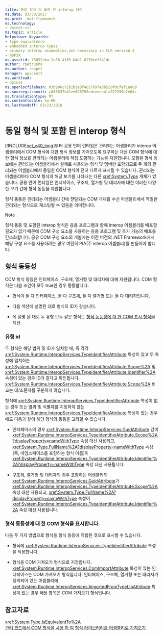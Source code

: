 ```yaml
---
title: 동일 형식 및 포함 된 interop 형식
ms.date: 03/30/2017
ms.prod: .net-framework
ms.technology:
- dotnet-clr
ms.topic: article
helpviewer_keywords:
- type equivalence
- embedded interop types
- primary interop assemblies,not necessary in CLR version 4
- NoPIA
ms.assetid: 78892eba-2a58-4165-b4b1-0250ee2f41dc
author: rpetrusha
ms.author: ronpet
manager: wpickett
ms.workload:
- dotnet
ms.openlocfilehash: 03b906c71b1b3e8f4817697edb520f8cfef1e009
ms.sourcegitcommit: c883637b41ee028786edceece4fa872939d2e64c
ms.translationtype: MT
ms.contentlocale: ko-KR
ms.lasthandoff: 03/23/2018
---
```

# <a name="type-equivalence-and-embedded-interop-types"></a>동일 형식 및 포함 된 interop 형식

[!INCLUDE[net_v40_long](../../../includes/net-v40-long-md.md)]부터 공용 언어 런타임은 관리되는 어셈블리가 interop 어셈블리에서 COM 형식에 대한 형식 정보를 가져오도록 요구하는 대신 COM 형식에 대한 형식 정보를 관리되는 어셈블리에 직접 포함하는 기능을 지원합니다. 포함된 형식 정보에는 관리되는 어셈블리에서 실제로 사용되는 형식 및 멤버만 포함되므로 두 개의 관리되는 어셈블리에서 동일한 COM 형식이 전혀 다르게 표시될 수 있습니다. 관리되는 어셈블리마다 COM 형식의 해당 보기를 나타내는 다른 <xref:System.Type> 개체가 있습니다. 공용 언어 런타임은 인터페이스, 구조체, 열거형 및 대리자에 대한 이러한 다양한 보기 간에 형식 동등을 지원합니다.

형식 동등은 관리되는 어셈블리 간에 전달되는 COM 개체를 수신 어셈블리에서 적절한 관리되는 형식으로 캐스팅할 수 있음을 의미합니다.

> [!NOTE]
> 형식 동등 및 포함된 interop 형식은 응용 프로그램과 함께 interop 어셈블리를 배포할 필요가 없기 때문에 COM 구성 요소를 사용하는 응용 프로그램 및 추가 기능의 배포를 간소화합니다. 공유 COM 구성 요소의 개발자는 이전 버전의 .NET Framework에서 해당 구성 요소를 사용하려는 경우 여전히 PIA(주 interop 어셈블리)를 만들어야 합니다.

## <a name="type-equivalence"></a>형식 동등성

 COM 형식 동등은 인터페이스, 구조체, 열거형 및 대리자에 대해 지원됩니다. COM 형식은 다음 조건이 모두 true인 경우 동등합니다.

- 형식이 둘 다 인터페이스, 둘 다 구조체, 둘 다 열거형 또는 둘 다 대리자입니다.

- 다음 섹션에 설명된 대로 형식의 ID가 같습니다.

- 에 설명 된 대로 두 유형 모두 같은 형식는 [형식 동등성에 대 한 COM 표시 형식을](#marking-com-types-for-type-equivalence) 섹션.

### <a name="type-identity"></a>유형 id

두 형식은 해당 범위 및 ID가 일치할 때, 즉 각각 <xref:System.Runtime.InteropServices.TypeIdentifierAttribute> 특성이 있고 두 특성에 일치하는 <xref:System.Runtime.InteropServices.TypeIdentifierAttribute.Scope%2A> 및 <xref:System.Runtime.InteropServices.TypeIdentifierAttribute.Identifier%2A> 속성이 있는 경우 ID가 같다고 확인됩니다. <xref:System.Runtime.InteropServices.TypeIdentifierAttribute.Scope%2A> 비교는 대/소문자를 구분하지 않습니다.

형식에 <xref:System.Runtime.InteropServices.TypeIdentifierAttribute> 특성이 없는 경우 또는 범위 및 식별자를 지정하지 않는 <xref:System.Runtime.InteropServices.TypeIdentifierAttribute> 특성이 있는 경우에도 다음과 같이 해당 형식의 동등을 고려할 수 있습니다.

- 인터페이스의 경우 <xref:System.Runtime.InteropServices.GuidAttribute> 값이 <xref:System.Runtime.InteropServices.TypeIdentifierAttribute.Scope%2A?displayProperty=nameWithType> 속성 대신 사용되고, <xref:System.Type.FullName%2A?displayProperty=nameWithType> 속성(즉, 네임스페이스를 포함하는 형식 이름)이 <xref:System.Runtime.InteropServices.TypeIdentifierAttribute.Identifier%2A?displayProperty=nameWithType> 속성 대신 사용됩니다.

- 구조체, 열거형 및 대리자의 경우 포함하는 어셈블리의 <xref:System.Runtime.InteropServices.GuidAttribute>가 <xref:System.Runtime.InteropServices.TypeIdentifierAttribute.Scope%2A> 속성 대신 사용되고, <xref:System.Type.FullName%2A?displayProperty=nameWithType> 속성이 <xref:System.Runtime.InteropServices.TypeIdentifierAttribute.Identifier%2A> 속성 대신 사용됩니다.

### <a name="marking-com-types-for-type-equivalence"></a>형식 동등성에 대 한 COM 형식을 표시합니다.

 다음 두 가지 방법으로 형식을 형식 동등에 적합한 것으로 표시할 수 있습니다.

- 형식에 <xref:System.Runtime.InteropServices.TypeIdentifierAttribute> 특성을 적용합니다.

- 형식을 COM 가져오기 형식으로 지정합니다. <xref:System.Runtime.InteropServices.ComImportAttribute> 특성이 있는 인터페이스는 COM 가져오기 형식입니다. 인터페이스, 구조체, 열거형 또는 대리자가 정의되어 있는 어셈블리에 <xref:System.Runtime.InteropServices.ImportedFromTypeLibAttribute> 특성이 있는 경우 해당 항목은 COM 가져오기 형식입니다.

## <a name="see-also"></a>참고자료

<xref:System.Type.IsEquivalentTo%2A>  
[관리 코드에서 COM 형식을 사용 하 여](http://msdn.microsoft.com/library/1a95a8ca-c8b8-4464-90b0-5ee1a1135b66(v=vs.100))  
[형식 라이브러리를 어셈블리로 가져오기](importing-a-type-library-as-an-assembly.md)  
